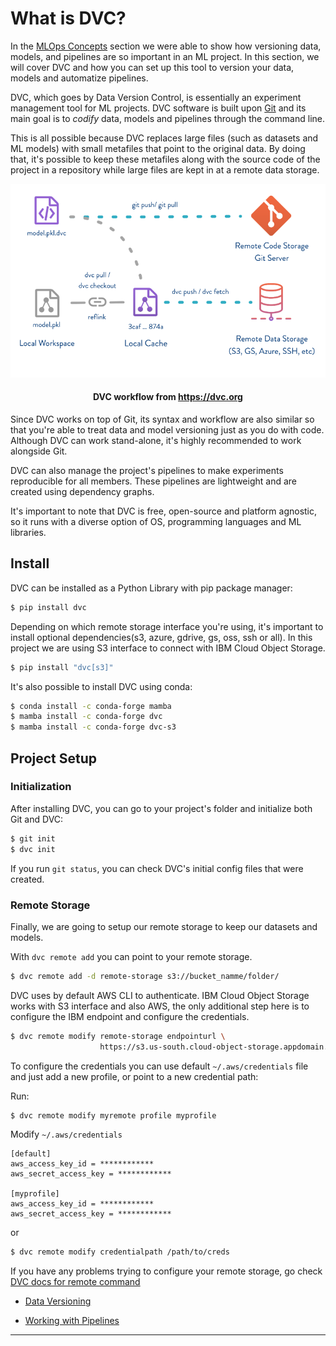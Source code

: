 # What is DVC?

In the [MLOps Concepts](../MLOps/Data/index.md) section we were able to show how versioning data, models, and pipelines are so important in an ML project. In this section, we will cover DVC and how you can set up this tool to version your data, models and automatize pipelines.

DVC, which goes by Data Version Control, is essentially an experiment management tool for ML projects. DVC software is built upon [Git](https://git-scm.com) and its main goal is to *codify* data, models and pipelines through the command line.

This is all possible because DVC replaces large files (such as datasets and ML models) with small metafiles that point to the original data. By doing that, it's possible to keep these metafiles along with the source code of the project in a repository while large files are kept in at a remote data storage.


![dvc diagram](../assets/dvc/dvc_diagram.png)

<center> <h4>DVC workflow from <a href='https://dvc.org'>https://dvc.org</a></h4> </center>



Since DVC works on top of Git, its syntax and workflow are also similar so that you're able to treat data and model versioning just as you do with code. Although DVC can work stand-alone, it's highly recommended to work alongside Git.

DVC can also manage the project's pipelines to make experiments reproducible for all members. These pipelines are lightweight and are created using dependency graphs. 

It's important to note that DVC is free, open-source and platform agnostic, so it runs with a diverse option of OS, programming languages and ML libraries.

## Install

DVC can be installed as a Python Library with pip package manager:

```bash
$ pip install dvc
```

Depending on which remote storage interface you're using, it's important to install optional dependencies(s3, azure, gdrive, gs, oss, ssh or all). In this  project  we are using S3 interface to connect with IBM Cloud Object Storage.

```bash
$ pip install "dvc[s3]"
```

It's also possible to install DVC using conda:

```bash
$ conda install -c conda-forge mamba
$ mamba install -c conda-forge dvc
$ mamba install -c conda-forge dvc-s3
```

## Project Setup

### Initialization

After installing DVC, you can go to your project's folder and initialize both Git and DVC:

```bash
$ git init
$ dvc init
```

If you run ```git status```, you can check DVC's initial config files that were created.

<asciinema-player rows=18 theme="monokai" cols=200 src="/mlops-guide/ASCII_cinema/dvc/dvc.cast"></asciinema-player>

### Remote Storage

Finally, we are going to setup our remote storage to keep our datasets and models. 

With ```dvc remote add``` you can point to your remote storage.
```bash
$ dvc remote add -d remote-storage s3://bucket_namme/folder/
```

DVC uses by default AWS CLI to authenticate. IBM Cloud Object Storage works with S3 interface and also AWS, the only additional step here is to configure the IBM endpoint and configure the credentials.

```bash
$ dvc remote modify remote-storage endpointurl \
                    https://s3.us-south.cloud-object-storage.appdomain.cloud
```

To configure the credentials you can use default ```~/.aws/credentials``` file and just add a new profile, or point to a new credential path:


Run:
```bash
$ dvc remote modify myremote profile myprofile
```
Modify ```~/.aws/credentials```
```
[default]
aws_access_key_id = ************
aws_secret_access_key = ************

[myprofile]
aws_access_key_id = ************
aws_secret_access_key = ************

```

or

```bash
$ dvc remote modify credentialpath /path/to/creds
```

If you have any problems trying to configure your remote storage, go check [DVC docs for remote command](https://dvc.org/doc/command-reference/remote/)


- [Data Versioning](./basic_dvc.md)

- [Working with Pipelines](./pipelines_dvc.md) 

___